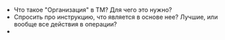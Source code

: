 - Что такое "Организация" в ТМ? Для чего это нужно? 
- Спросить про инструкцию, что является в основе нее? Лучшие, или вообще все действия в операции?
- 
